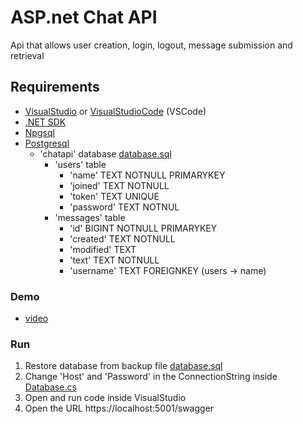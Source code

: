 # ASP.net Chat API

Api that allows user creation, login, logout, message submission and retrieval

## Requirements

 - [VisualStudio](https://visualstudio.microsoft.com/) or [VisualStudioCode](https://visualstudio.microsoft.com/) (VSCode)
 - [.NET SDK](https://docs.microsoft.com/en-us/dotnet/core/install/linux-ubuntu)
 - [Npgsql](https://www.npgsql.org/)
 - [Postgresql](https://www.postgresql.org/)
   - 'chatapi' database [database.sql](database.sql)
     - 'users' table
       - 'name' TEXT NOTNULL PRIMARYKEY
       - 'joined' TEXT NOTNULL
       - 'token' TEXT UNIQUE
       - 'password' TEXT NOTNUL
     - 'messages' table
       - 'id' BIGINT NOTNULL PRIMARYKEY
       - 'created' TEXT NOTNULL
       - 'modified' TEXT
       - 'text' TEXT NOTNULL
       - 'username' TEXT FOREIGNKEY (users -> name)

### Demo

 - [video](https://youtu.be/z0TYYZw_6FU)

### Run

 1. Restore database from backup file [database.sql](database.sql)
 2. Change 'Host' and 'Password' in the ConnectionString inside [Database.cs](Database.cs)
 3. Open and run code inside VisualStudio
 4. Open the URL https://localhost:5001/swagger
